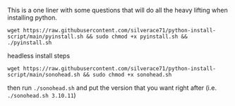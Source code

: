 This is a one liner with some questions that will do all the heavy lifting when installing python.

```
wget https://raw.githubusercontent.com/silverace71/python-install-script/main/pyinstall.sh && sudo chmod +x pyinstall.sh && ./pyinstall.sh
```
headless install steps
```
wget https://raw.githubusercontent.com/silverace71/python-install-script/main/sonohead.sh && sudo chmod +x sonohead.sh
```
then run ```./sonohead.sh``` and put the version that you want right after (i.e. ```./sonohead.sh 3.10.11```)